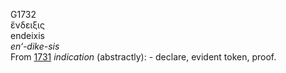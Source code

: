 G1732  
ἔνδειξις  
endeixis  
*en‘-dike-sis*  
From [1731](g1731) *indication* (abstractly): - declare, evident token,
proof.  
